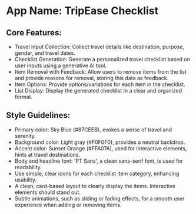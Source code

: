 # **App Name**: TripEase Checklist

## Core Features:

- Travel Input Collection: Collect travel details like destination, purpose, gender, and travel dates.
- Checklist Generation: Generate a personalized travel checklist based on user inputs using a generative AI tool.
- Item Removal with Feedback: Allow users to remove items from the list and provide reasons for removal, storing this data as feedback.
- Item Options: Provide options/variations for each item in the checklist.
- List Display: Display the generated checklist in a clear and organized format.

## Style Guidelines:

- Primary color: Sky Blue (#87CEEB), evokes a sense of travel and serenity.
- Background color: Light gray (#F0F0F0), provides a neutral backdrop.
- Accent color: Sunset Orange (#FFA07A), used for interactive elements, hints at travel destinations.
- Body and headline font: 'PT Sans', a clean sans-serif font, is used for readability.
- Use simple, clear icons for each checklist item category, enhancing usability.
- A clean, card-based layout to clearly display the items. Interactive elements should stand out.
- Subtle animations, such as sliding or fading effects, for a smooth user experience when adding or removing items.